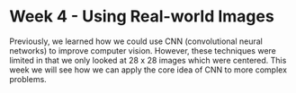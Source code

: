 # Week 4 - Using Real-world Images

Previously, we learned how we could use CNN (convolutional neural networks) to improve computer vision. However, these techniques were limited in that we only looked at 28 x 28 images which were centered. This week we will see how we can apply the core idea of CNN to more complex problems.

